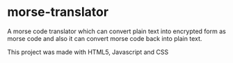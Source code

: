 # morse-translator

A morse code translator which can convert plain text into encrypted form as morse code and also it can convert morse code back into plain text.

This project was made with HTML5, Javascript and CSS

